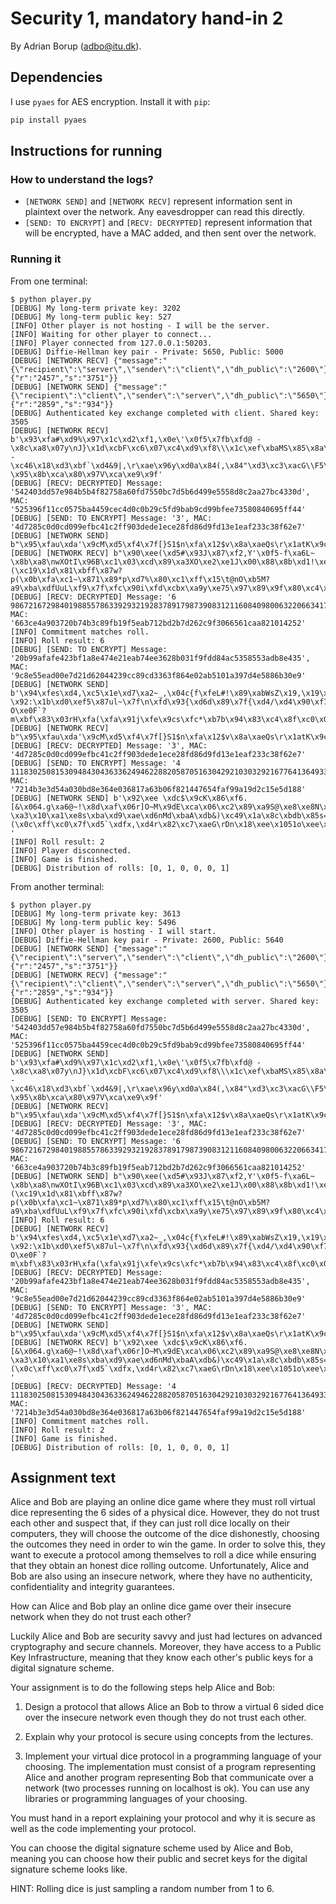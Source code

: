 # Security 1, mandatory hand-in 2

By Adrian Borup (adbo@itu.dk).

## Dependencies

I use `pyaes` for AES encryption. Install it with `pip`:

```sh
pip install pyaes
```

## Instructions for running

### How to understand the logs?

- `[NETWORK SEND]` and `[NETWORK RECV]` represent information sent in plaintext over the network. Any eavesdropper can read this directly.
- `[SEND: TO ENCRYPT]` and `[RECV: DECRYPTED]` represent information that will be encrypted, have a MAC added, and then sent over the network.

### Running it

From one terminal:

```log
$ python player.py
[DEBUG] My long-term private key: 3202
[DEBUG] My long-term public key: 527
[INFO] Other player is not hosting - I will be the server.
[INFO] Waiting for other player to connect...
[INFO] Player connected from 127.0.0.1:50203.
[DEBUG] Diffie-Hellman key pair - Private: 5650, Public: 5000
[DEBUG] [NETWORK RECV] {"message":"{\"recipient\":\"server\",\"sender\":\"client\",\"dh_public\":\"2600\"}","signature":{"r":"2457","s":"3751"}}
[DEBUG] [NETWORK SEND] {"message":"{\"recipient\":\"client\",\"sender\":\"server\",\"dh_public\":\"5650\"}","signature":{"r":"2859","s":"934"}}
[DEBUG] Authenticated key exchange completed with client. Shared key: 3505
[DEBUG] [NETWORK RECV] b'\x93\xfa#\xd9%\x97\x1c\xd2\xf1,\x0e\'\x0f5\x7fb\xfd@ -\x8c\xa8\x07y\nJ}\x1d\xcbF\xc6\x07\xc4\xd9\xf8\\\x1c\xef\xbaMS\x85\x8a\xdfw\xe6=\x84\xeb{\xa2A\xa2\xb9!\xb8\xdd\xfe\x8chOa\xbd\x12\xd8 -\xc46\x18\xd3\xbf`\xd4&9|,\r\xae\x96y\xd0a\x84(,\x84"\xd3\xc3\xacG\\F5\x1f\xe3\x13b>9\xea\x84\n#M\xa1$\xa9\xc7>\xfa\x98y\xfev\xb3?\x95\x8b\xca\x80\x97V\xca\xe9\x9f'
[DEBUG] [RECV: DECRYPTED] Message: '542403dd57e984b5b4f82758a60fd7550bc7d5b6d499e5558d8c2aa27bc4330d', MAC: '525396f11cc0575ba4459cec4d0c0b29c5fd9bab9cd99bfee73580840695ff44'
[DEBUG] [SEND: TO ENCRYPT] Message: '3', MAC: '4d7285c0d0cd099efbc41c2ff903dede1ece28fd86d9fd13e1eaf233c38f62e7'
[DEBUG] [NETWORK SEND] b"\x95\xfau\xda'\x9cM\xd5\xf4\x7f[}S1$n\xfa\x12$v\x8a\xaeQs\r\x1atK\x9c\x15\x96V\x91\x8a\xfe\x08\x1d\xe8\xe0\x1dS\x89\x85\x82+\xb5l\x80\xe0z\xabG\xf1\xber\xb9\xd9\xff\xdcd\x1ad\xbf\x13\xda"
[DEBUG] [NETWORK RECV] b"\x90\xee(\xd5#\x93J\x87\xf2,Y'\x0f5-f\xa6L~ \x8b\xa8\nwXOtI\x96B\xc1\x03\xcd\x89\xa3XO\xe2\xe1J\x00\x88\x8b\xd1!\xea8\x89\xe0.\xa8\x13\xa1\xeep\xb2\xde\xac\xd6dLb\xbbE\xdf (\xc19\x1d\x81\xbff\x87w?p(\x0b\xfa\xc1~\x871\x89*p\xd7%\x80\xc1\xff\x15\t@nO\xb5M?a9\xba\xdfUuL\xf9\x7f\xfc\x90i\xfd\xcbx\xa9y\xe75\x97\x89\x9f\x80\xc4\x03\x9c\xeb\x9d\x17\x1c\xacV{\x1c\xb5\x9aR\x9c\xd1\x94,8\xb9"
[DEBUG] [RECV: DECRYPTED] Message: '6 98672167298401988557863392932192837891798739083121160840980063220663417026933', MAC: '663ce4a903720b74b3c89fb19f5eab712bd2b7d262c9f3066561caa821014252'
[INFO] Commitment matches roll.
[INFO] Roll result: 6
[DEBUG] [SEND: TO ENCRYPT] Message: '20b99afafe423bf1a8e474e21eab74ee3628b031f9fdd84ac5358553adb8e435', MAC: '9c8e55ead00e7d21d62044239cc89cd3363f864e02ab5101a397d4e5886b30e9'
[DEBUG] [NETWORK SEND] b'\x94\xfes\xd4,\xc5\x1e\xd7\xa2~_,\x04c{f\xfeL#!\x89\xabWsZ\x19,\x19\x98E\x96W\xc7\x8d\xa9S\x1a\xea\xebJQ\x88\xd5\x82v\xeb<\xd0\xb0*\xa9\x17\xa8\xedu\xb9\x8b\xf8\x8dd\x19f\xbeC\xd4q \x92:\x1b\xd0\xef5\x87ul~\x7f\n\xfd\x93{\xd6d\x89\x7f{\xd4/\xd4\x90\xf7N]\x10?O\xe0F`?m\xbf\x83\x03rH\xfa(\xfa\x91j\xfe\x9cs\xfc*\xb7b\x94\x83\xc4\x8f\xc0\x03\x9c\xb8\x92'
[DEBUG] [NETWORK RECV] b"\x95\xfau\xda'\x9cM\xd5\xf4\x7f[}S1$n\xfa\x12$v\x8a\xaeQs\r\x1atK\x9c\x15\x96V\x91\x8a\xfe\x08\x1d\xe8\xe0\x1dS\x89\x85\x82+\xb5l\x80\xe0z\xabG\xf1\xber\xb9\xd9\xff\xdcd\x1ad\xbf\x13\xda"
[DEBUG] [RECV: DECRYPTED] Message: '3', MAC: '4d7285c0d0cd099efbc41c2ff903dede1ece28fd86d9fd13e1eaf233c38f62e7'
[DEBUG] [SEND: TO ENCRYPT] Message: '4 111830250815309484304363362494622882058705163042921030329216776413649332647343', MAC: '7214b3e3d54a030bd8e364e036817a63b06f821447654faf99a19d2c15e5d188'
[DEBUG] [NETWORK SEND] b'\x92\xee \xdc$\x9cK\x86\xf6.[&\x064.g\xa6@~!\x8d\xaf\x06r]O~M\x9dE\xca\x06\xc2\x89\xa9S@\xe8\xe8N\x0f\x86\x83\xd3#\xe5;\x81\xe7-\xa3\x10\xa1\xe8s\xba\xd9\xae\xd6nMd\xbaA\xdb&)\xc49\x1a\x8c\xbdb\x85s=~(\x0c\xff\xc0\x7f\xd5`\xdfx,\xd4r\x82\xc7\xaeG\rDn\x18\xee\x1051o\xee\xd6\x00v\x11\xa9*\xaa\x97h\xfd\x9f|\xadv\xb16\x95\x8f\xcb\x8f\x97\x04\xca\xbc\xcd\x1b\x13\xfc\x04#\x19\xbf\xcbR\x99\x85\x95z<\xb3-'
[INFO] Roll result: 2
[INFO] Player disconnected.
[INFO] Game is finished.
[DEBUG] Distribution of rolls: [0, 1, 0, 0, 0, 1]
```

From another terminal:

```log
$ python player.py
[DEBUG] My long-term private key: 3613
[DEBUG] My long-term public key: 5496
[INFO] Other player is hosting - I will start.
[DEBUG] Diffie-Hellman key pair - Private: 2600, Public: 5640
[DEBUG] [NETWORK SEND] {"message":"{\"recipient\":\"server\",\"sender\":\"client\",\"dh_public\":\"2600\"}","signature":{"r":"2457","s":"3751"}}
[DEBUG] [NETWORK RECV] {"message":"{\"recipient\":\"client\",\"sender\":\"server\",\"dh_public\":\"5650\"}","signature":{"r":"2859","s":"934"}}
[DEBUG] Authenticated key exchange completed with server. Shared key: 3505
[DEBUG] [SEND: TO ENCRYPT] Message: '542403dd57e984b5b4f82758a60fd7550bc7d5b6d499e5558d8c2aa27bc4330d', MAC: '525396f11cc0575ba4459cec4d0c0b29c5fd9bab9cd99bfee73580840695ff44'
[DEBUG] [NETWORK SEND] b'\x93\xfa#\xd9%\x97\x1c\xd2\xf1,\x0e\'\x0f5\x7fb\xfd@ -\x8c\xa8\x07y\nJ}\x1d\xcbF\xc6\x07\xc4\xd9\xf8\\\x1c\xef\xbaMS\x85\x8a\xdfw\xe6=\x84\xeb{\xa2A\xa2\xb9!\xb8\xdd\xfe\x8chOa\xbd\x12\xd8 -\xc46\x18\xd3\xbf`\xd4&9|,\r\xae\x96y\xd0a\x84(,\x84"\xd3\xc3\xacG\\F5\x1f\xe3\x13b>9\xea\x84\n#M\xa1$\xa9\xc7>\xfa\x98y\xfev\xb3?\x95\x8b\xca\x80\x97V\xca\xe9\x9f'
[DEBUG] [NETWORK RECV] b"\x95\xfau\xda'\x9cM\xd5\xf4\x7f[}S1$n\xfa\x12$v\x8a\xaeQs\r\x1atK\x9c\x15\x96V\x91\x8a\xfe\x08\x1d\xe8\xe0\x1dS\x89\x85\x82+\xb5l\x80\xe0z\xabG\xf1\xber\xb9\xd9\xff\xdcd\x1ad\xbf\x13\xda"
[DEBUG] [RECV: DECRYPTED] Message: '3', MAC: '4d7285c0d0cd099efbc41c2ff903dede1ece28fd86d9fd13e1eaf233c38f62e7'
[DEBUG] [SEND: TO ENCRYPT] Message: '6 98672167298401988557863392932192837891798739083121160840980063220663417026933', MAC: '663ce4a903720b74b3c89fb19f5eab712bd2b7d262c9f3066561caa821014252'
[DEBUG] [NETWORK SEND] b"\x90\xee(\xd5#\x93J\x87\xf2,Y'\x0f5-f\xa6L~ \x8b\xa8\nwXOtI\x96B\xc1\x03\xcd\x89\xa3XO\xe2\xe1J\x00\x88\x8b\xd1!\xea8\x89\xe0.\xa8\x13\xa1\xeep\xb2\xde\xac\xd6dLb\xbbE\xdf (\xc19\x1d\x81\xbff\x87w?p(\x0b\xfa\xc1~\x871\x89*p\xd7%\x80\xc1\xff\x15\t@nO\xb5M?a9\xba\xdfUuL\xf9\x7f\xfc\x90i\xfd\xcbx\xa9y\xe75\x97\x89\x9f\x80\xc4\x03\x9c\xeb\x9d\x17\x1c\xacV{\x1c\xb5\x9aR\x9c\xd1\x94,8\xb9"
[INFO] Roll result: 6
[DEBUG] [NETWORK RECV] b'\x94\xfes\xd4,\xc5\x1e\xd7\xa2~_,\x04c{f\xfeL#!\x89\xabWsZ\x19,\x19\x98E\x96W\xc7\x8d\xa9S\x1a\xea\xebJQ\x88\xd5\x82v\xeb<\xd0\xb0*\xa9\x17\xa8\xedu\xb9\x8b\xf8\x8dd\x19f\xbeC\xd4q \x92:\x1b\xd0\xef5\x87ul~\x7f\n\xfd\x93{\xd6d\x89\x7f{\xd4/\xd4\x90\xf7N]\x10?O\xe0F`?m\xbf\x83\x03rH\xfa(\xfa\x91j\xfe\x9cs\xfc*\xb7b\x94\x83\xc4\x8f\xc0\x03\x9c\xb8\x92'
[DEBUG] [RECV: DECRYPTED] Message: '20b99afafe423bf1a8e474e21eab74ee3628b031f9fdd84ac5358553adb8e435', MAC: '9c8e55ead00e7d21d62044239cc89cd3363f864e02ab5101a397d4e5886b30e9'
[DEBUG] [SEND: TO ENCRYPT] Message: '3', MAC: '4d7285c0d0cd099efbc41c2ff903dede1ece28fd86d9fd13e1eaf233c38f62e7'
[DEBUG] [NETWORK SEND] b"\x95\xfau\xda'\x9cM\xd5\xf4\x7f[}S1$n\xfa\x12$v\x8a\xaeQs\r\x1atK\x9c\x15\x96V\x91\x8a\xfe\x08\x1d\xe8\xe0\x1dS\x89\x85\x82+\xb5l\x80\xe0z\xabG\xf1\xber\xb9\xd9\xff\xdcd\x1ad\xbf\x13\xda"
[DEBUG] [NETWORK RECV] b'\x92\xee \xdc$\x9cK\x86\xf6.[&\x064.g\xa6@~!\x8d\xaf\x06r]O~M\x9dE\xca\x06\xc2\x89\xa9S@\xe8\xe8N\x0f\x86\x83\xd3#\xe5;\x81\xe7-\xa3\x10\xa1\xe8s\xba\xd9\xae\xd6nMd\xbaA\xdb&)\xc49\x1a\x8c\xbdb\x85s=~(\x0c\xff\xc0\x7f\xd5`\xdfx,\xd4r\x82\xc7\xaeG\rDn\x18\xee\x1051o\xee\xd6\x00v\x11\xa9*\xaa\x97h\xfd\x9f|\xadv\xb16\x95\x8f\xcb\x8f\x97\x04\xca\xbc\xcd\x1b\x13\xfc\x04#\x19\xbf\xcbR\x99\x85\x95z<\xb3-'
[DEBUG] [RECV: DECRYPTED] Message: '4 111830250815309484304363362494622882058705163042921030329216776413649332647343', MAC: '7214b3e3d54a030bd8e364e036817a63b06f821447654faf99a19d2c15e5d188'
[INFO] Commitment matches roll.
[INFO] Roll result: 2
[INFO] Game is finished.
[DEBUG] Distribution of rolls: [0, 1, 0, 0, 0, 1]
```

## Assignment text

Alice and Bob are playing an online dice game where they must roll virtual dice representing the 6 sides of a physical dice. However, they do not trust each other and suspect that, if they can just roll dice locally on their computers, they will choose the outcome of the dice dishonestly, choosing the outcomes they need in order to win the game. In order to solve this, they want to execute a protocol among themselves to roll a dice while ensuring that they obtain an honest dice rolling outcome. Unfortunately, Alice and Bob are also using an insecure network, where they have no authenticity, confidentiality and integrity guarantees.

How can Alice and Bob play an online dice game over their insecure network when they do not trust each other?

Luckily Alice and Bob are security savvy and just had lectures on advanced cryptography and secure channels. Moreover, they have access to a Public Key Infrastructure, meaning that they know each other's public keys for a digital signature scheme.

Your assignment is to do the following steps help Alice and Bob:

1. Design a protocol that allows Alice an Bob to throw a virtual 6 sided dice over the insecure network even though they do not trust each other.

2. Explain why your protocol is secure using concepts from the lectures.

3. Implement your virtual dice protocol in a programming language of your choosing. The implementation must consist of a program representing Alice and another program representing Bob that communicate over a network (two processes running on localhost is ok). You can use any libraries or programming languages of your choosing.

You must hand in a report explaining your protocol and why it is secure as well as the code implementing your protocol.

You can choose the digital signature scheme used by Alice and Bob, meaning you can choose how their public and secret keys for the digital signature scheme looks like.

HINT: Rolling dice is just sampling a random number from 1 to 6.

